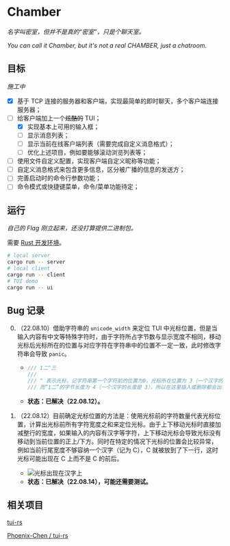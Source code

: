 # Chamber

*名字叫密室，但并不是真的“密室”，只是个聊天室。*

*You can call it Chamber, but it's not a real CHAMBER, just a chatroom.*

## 目标

*施工中*

- [x] 基于 TCP 连接的服务器和客户端，实现最简单的即时聊天，多个客户端连接服务器；
- [ ] 给客户端加上一个~~炫酷的~~ TUI；
  - [x] 实现基本上可用的输入框；
  - [ ] 显示消息列表；
  - [ ] 显示当前在线客户端列表（需要完成自定义消息格式）；
  - [ ] 优化上述项目，例如要能够滚动浏览列表等；
- [ ] 使用文件自定义配置，实现客户端自定义昵称等功能；
- [ ] 自定义消息格式来包含更多信息，区分被广播的信息的发送方；
- [ ] 完善启动时的命令行参数功能；
- [ ] 命令模式或快捷键菜单，命令/菜单功能待定；

## 运行

*自己的 Flag 刚立起来，还没打算提供二进制包。*

需要 [Rust 开发环境](https://www.rust-lang.org/learn/get-started)。

```sh
# local server
cargo run -- server
# local client
cargo run -- client
# TUI demo
cargo run -- ui
```

## Bug 记录

0. （22.08.10）借助字符串的 `unicode_width` 来定位 TUI 中光标位置，但是当输入内容有中文等特殊字符时，由于字符所占字节数与显示宽度不相同，移动光标后光标所在的位置与对应字符在字符串中的位置不一定一致，此时修改字符串会导致 `panic`。

      - ```rust
        /// 1二^三
        ///
        /// ^ 表示光标，记字符串第一个字符前的位置为0，光标所在位置为 3（一个汉字的宽度是 2）
        /// 而“1二”的字节长度为 4（一个汉字的长度是 3），所以在这里插入或删除都会出错
        ```
      - **状态：已解决（22.08.12）。**

1. （22.08.12）目前确定光标位置的方法是：使用光标前的字符数量代表光标位置，计算出光标前所有字符宽度之和来定位光标。由于上下移动光标时直接加减整行的宽度，如果输入的内容有汉字等字符，上下移动光标会导致光标没有移动到当前位置的正上/下方。同时在特定的情况下光标的位置会比较异常，例如当前行尾宽度不够容纳一个汉字（记为 C），C 就被放到了下一行，这时光标可能出现在 C 上而不是 C 的前后。

    - ![光标出现在汉字上](https://s2.loli.net/2022/08/12/Pf7sx8DculpqJm5.png)
    - **状态：已解决（22.08.14），可能还需要测试。**

## 相关项目

[tui-rs](https://github.com/fdehau/tui-rs)

[Phoenix-Chen / tui-rs](https://github.com/Phoenix-Chen/tui-rs/tree/optional_trim_end)
